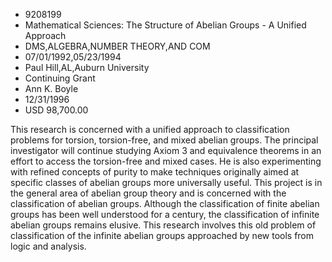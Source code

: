 
* 9208199
* Mathematical Sciences: The Structure of Abelian Groups - A Unified Approach
* DMS,ALGEBRA,NUMBER THEORY,AND COM
* 07/01/1992,05/23/1994
* Paul Hill,AL,Auburn University
* Continuing Grant
* Ann K. Boyle
* 12/31/1996
* USD 98,700.00

This research is concerned with a unified approach to classification problems
for torsion, torsion-free, and mixed abelian groups. The principal investigator
will continue studying Axiom 3 and equivalence theorems in an effort to access
the torsion-free and mixed cases. He is also experimenting with refined concepts
of purity to make techniques originally aimed at specific classes of abelian
groups more universally useful. This project is in the general area of abelian
group theory and is concerned with the classification of abelian groups.
Although the classification of finite abelian groups has been well understood
for a century, the classification of infinite abelian groups remains elusive.
This research involves this old problem of classification of the infinite
abelian groups approached by new tools from logic and analysis.
